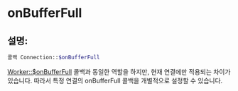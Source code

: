 # onBufferFull
## 설명:
```php
콜백 Connection::$onBufferFull
```

[Worker::$onBufferFull](../worker/on-buffer-full.md) 콜백과 동일한 역할을 하지만, 현재 연결에만 적용되는 차이가 있습니다. 따라서 특정 연결의 onBufferFull 콜백을 개별적으로 설정할 수 있습니다.
